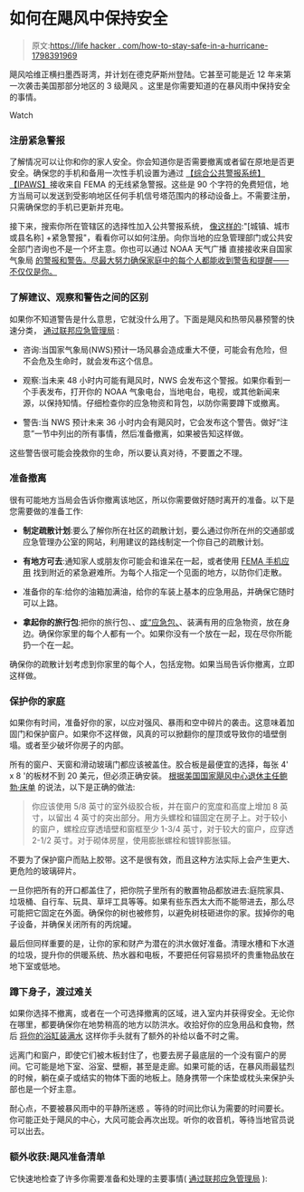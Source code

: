 # 如何在飓风中保持安全

> 原文:[https://life hacker . com/how-to-stay-safe-in-a-hurricane-1798391969](https://lifehacker.com/how-to-stay-safe-during-a-hurricane-1798391969)

飓风哈维正横扫墨西哥湾，并计划在德克萨斯州登陆。它甚至可能是近 12 年来第一次袭击美国那部分地区的 3 级飓风 。这里是你需要知道的在暴风雨中保持安全的事情。

Watch

### 注册紧急警报

了解情况可以让你和你的家人安全。你会知道你是否需要撤离或者留在原地是否更安全。确保您的手机和备用一次性手机设置为通过 [【综合公共警报系统】【IPAWS】](https://www.fema.gov/media-library-data/1440448868597-c0112a8bd0aa1c4a62ed44ba68b24d3f/Alerts_and_Warnings_508_20150824.pdf)接收来自 FEMA 的无线紧急警报。这些是 90 个字符的免费短信，地方当局可以发送到受影响地区任何手机信号塔范围内的移动设备上。不需要注册，只需确保您的手机已更新并充电。

接下来，搜索你所在管辖区的选择性加入公共警报系统， [像这样的](https://www.ready.gov/alerts):"[城镇、城市或县名称] +紧急警报"，看看你可以如何注册。向你当地的应急管理部门或公共安全部门咨询也不是一个坏主意。你也可以通过 NOAA 天气广播 直接接收来自国家气象局 [的警报和警告。尽最大努力确保家庭中的每个人都能收到警告和提醒——不仅仅是你。](http://www.nws.noaa.gov/nwr/info/nwrrcvr.html)

### 了解建议、观察和警告之间的区别

如果你不知道警告是什么意思，它就没什么用了。下面是飓风和热带风暴预警的快速分类， [通过联邦应急管理局](https://www.fema.gov/media-library-data/1494007144395-b0e215ae1ba6ac1b556f084e190e5862/FEMA_2017_Hurricane_HTP_FINAL.pdf) :

*   咨询:当国家气象局(NWS)预计一场风暴会造成重大不便，可能会有危险，但不会危及生命时，就会发布这个信息。

*   观察:当未来 48 小时内可能有飓风时，NWS 会发布这个警报。如果你看到一个手表发布，打开你的 NOAA 气象电台，当地电台，电视，或其他新闻来源，以保持知情。仔细检查你的应急物资和背包，以防你需要蹲下或撤离。

*   警告:当 NWS 预计未来 36 小时内会有飓风时，它会发布这个警告。做好“注意”一节中列出的所有事情，然后准备撤离，如果被告知这样做。

这些警告很可能会挽救你的生命，所以要认真对待，不要置之不理。

### 准备撤离

很有可能地方当局会告诉你撤离该地区，所以你需要做好随时离开的准备。以下是您需要做的准备工作:

*   **制定疏散计划**:要么了解你所在社区的疏散计划，要么通过你所在州的交通部或应急管理办公室的网站，利用建议的路线制定一个你自己的疏散计划。

*   **有地方可去**:通知家人或朋友你可能会和谁呆在一起，或者使用 [FEMA 手机应用](https://www.fema.gov/mobile-app) 找到附近的紧急避难所。为每个人指定一个见面的地方，以防你们走散。

*   准备你的车:给你的油箱加满油，给你的车装上基本的应急用品，并确保它随时可以上路。

*   **拿起你的旅行包**:把你的旅行包、、[或“应急包、](https://lifehacker.com/these-are-the-essential-items-that-should-be-in-every-1768987905)、装满有用的应急物资，放在身边。确保你家里的每个人都有一个。如果你没有一个放在一起，现在尽你所能扔一个在一起。

确保你的疏散计划考虑到你家里的每个人，包括宠物。如果当局告诉你撤离，立即这样做。

### 保护你的家庭

如果你有时间，准备好你的家，以应对强风、暴雨和空中碎片的袭击。这意味着加固门和保护窗户。如果你不这样做，风真的可以掀翻你的屋顶或导致你的墙壁倒塌。或者至少破坏你房子的内部。

所有的窗户、天窗和滑动玻璃门都应该被盖住。胶合板是最便宜的选择，每张 4' x 8 '的板材不到 20 美元，但必须正确安装。 [根据美国国家飓风中心退休主任鲍勃·床单](http://pasco.ifas.ufl.edu/fcs/PDF-Hurricane_windows.pdf) 的说法，以下是正确的做法:

> 你应该使用 5/8 英寸的室外级胶合板，并在窗户的宽度和高度上增加 8 英寸，以留出 4 英寸的突出部分。用方头螺栓和锚固定在房子上。对于较小的窗户，螺栓应穿透墙壁和窗框至少 1-3/4 英寸，对于较大的窗户，应穿透 2-1/2 英寸。对于砌体房屋，使用膨胀螺栓和镀锌膨胀锚。

不要为了保护窗户而贴上胶带。这不是很有效，而且这种方法实际上会产生更大、更危险的玻璃碎片。

一旦你把所有的开口都盖住了，把你院子里所有的散置物品都放进去:庭院家具、垃圾桶、自行车、玩具、草坪工具等等。如果有些东西太大而不能带进去，那么尽可能把它固定在外面。确保你的树也被修剪，以避免树枝砸进你的家。拔掉你的电子设备，并确保关闭所有的丙烷罐。

最后但同样重要的是，让你的家和财产为潜在的洪水做好准备。清理水槽和下水道的垃圾，提升你的供暖系统、热水器和电板，不要把任何容易损坏的贵重物品放在地下室或低地。

### 蹲下身子，渡过难关

如果你选择不撤离，或者在一个可选择撤离的区域，进入室内并获得安全。无论你在哪里，都要确保你在地势稍高的地方以防洪水。收拾好你的应急用品和食物，然后 [将你的浴缸装满水](https://www.youtube.com/watch?v=OwSaHc0X2KA) 这样你手头就有了额外的补给以备不时之需。

远离门和窗户，即使它们被木板封住了，也要去房子最底层的一个没有窗户的房间。它可能是地下室、浴室、壁橱，甚至是走廊。如果可能的话，在暴风雨最猛烈的时候，躺在桌子或结实的物体下面的地板上。随身携带一个床垫或枕头来保护头部也是一个好主意。

耐心点，不要被暴风雨中的平静所迷惑 。等待的时间比你认为需要的时间要长。你可能正处于飓风的中心，大风可能会再次出现。听你的收音机，等待当地官员说可以出去。

### 额外收获:飓风准备清单

它快速地检查了许多你需要准备和处理的主要事情( [通过联邦应急管理局](https://www.fema.gov/media-library-data/1494007144395-b0e215ae1ba6ac1b556f084e190e5862/FEMA_2017_Hurricane_HTP_FINAL.pdf) ):